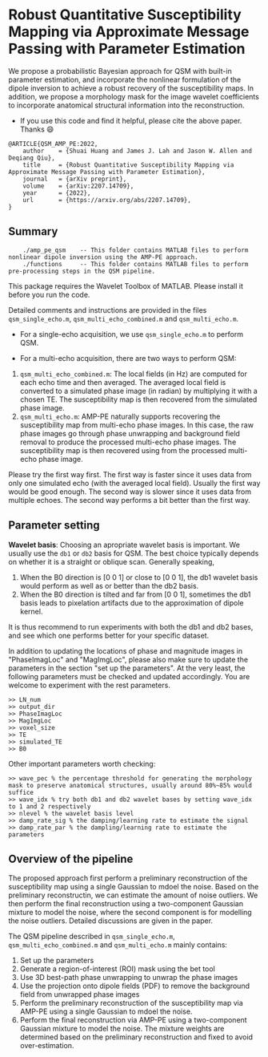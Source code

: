 # Robust Quantitative Susceptibility Mapping via Approximate Message Passing with Parameter Estimation
We propose a probabilistic Bayesian approach for QSM with built-in parameter estimation, and incorporate the nonlinear formulation of the dipole inversion to achieve a robust recovery of the susceptibility maps. 
In addition, we propose a morphology mask for the image wavelet coefficients to incorporate anatomical structural information into the reconstruction.

* If you use this code and find it helpful, please cite the above paper. Thanks :smile:
```
@ARTICLE{QSM_AMP_PE:2022,
    author    = {Shuai Huang and James J. Lah and Jason W. Allen and Deqiang Qiu},
    title     = {Robust Quantitative Susceptibility Mapping via Approximate Message Passing with Parameter Estimation},
    journal   = {arXiv preprint},
    volume    = {arXiv:2207.14709},
    year      = {2022},
    url       = {https://arxiv.org/abs/2207.14709},
}
```

## Summary
```
    ./amp_pe_qsm	-- This folder contains MATLAB files to perform nonlinear dipole inversion using the AMP-PE approach.
    ./functions 	-- This folder contains MATLAB files to perform pre-processing steps in the QSM pipeline.
```

This package requires the Wavelet Toolbox of MATLAB. Please install it before you run the code.

Detailed comments and instructions are provided in the files `qsm_single_echo.m`, `qsm_multi_echo_combined.m` and `qsm_multi_echo.m`. 

* For a single-echo acquisition, we use `qsm_single_echo.m` to perform QSM.

* For a multi-echo acquisition, there are two ways to perform QSM:
1) `qsm_multi_echo_combined.m`: The local fields (in Hz) are computed for each echo time and then averaged. The averaged local field is converted to a simulated phase image (in radian) by multiplying it with a chosen TE. The susceptibility map is then recovered from the simulated phase image.
2) `qsm_multi_echo.m`: AMP-PE naturally supports recovering the susceptibility map from multi-echo phase images. In this case, the raw phase images go through phase unwrapping and background field removal to produce the processed multi-echo phase images. The susceptibility map is then recovered using from the processed multi-echo phase image.

Please try the first way first. The first way is faster since it uses data from only one simulated echo (with the averaged local field). Usually the first way would be good enough. The second way is slower since it uses data from multiple echoes. The second way performs a bit better than the first way.

## Parameter setting

**Wavelet basis**: Choosing an apropriate wavelet basis is important. We usually use the `db1` or `db2` basis for QSM. The best choice typically depends on whether it is a straight or oblique scan.  Generally speaking,

 1) When the B0 direction is [0 0 1] or close to [0 0 1], the db1 wavelet basis would perform as well as or better than the db2 basis.
 2) When the B0 direction is tilted and far from [0 0 1], sometimes the db1 basis leads to pixelation artifacts due to the approximation of dipole kernel.

It is thus recommend to run experiments with both the db1 and db2 bases, and see which one performs better for your specific dataset. 

In addition to updating the locations of phase and magnitude images in "PhaseImagLoc" and "MagImgLoc", please also make sure to update the parameters in the section "set up the parameters". At the very least, the following parameters must be checked and updated accordingly. You are welcome to experiment with the rest parameters.

```
>> LN_num
>> output_dir
>> PhaseImagLoc
>> MagImgLoc
>> voxel_size
>> TE
>> simulated_TE
>> B0
```

Other important parameters worth checking:

```
>> wave_pec % the percentage threshold for generating the morphology mask to preserve anatomical structures, usually around 80%~85% would suffice
>> wave_idx % try both db1 and db2 wavelet bases by setting wave_idx to 1 and 2 respectively
>> nlevel % the wavelet basis level
>> damp_rate_sig % the damping/learning rate to estimate the signal
>> damp_rate_par % the dampling/learning rate to estimate the parameters
```

## Overview of the pipeline
The proposed approach first perform a preliminary reconstruction of the susceptibility map using a single Gaussian to mdoel the noise. Based on the preliminary reconstructin, we can estimate the amount of noise outliers. We then perform the final reconstruction using a two-component Gaussian mixture to model the noise, where the second component is for modelling the noise outliers. Detailed discussions are given in the paper.


The QSM pipeline described in `qsm_single_echo.m`, `qsm_multi_echo_combined.m` and `qsm_multi_echo.m` mainly contains:

1) Set up the parameters
2) Generate a region-of-interest (ROI) mask using the bet tool
3) Use 3D best-path phase unwrapping to unwrap the phase images
4) Use the projection onto dipole fields (PDF) to remove the background field from unwrapped phase images
5) Perform the preliminary reconstruction of the susceptibility map via AMP-PE using a single Gaussian to mdoel the noise.
6) Perform the final reconstruction via AMP-PE using a two-component Gaussian mixture to model the noise. The mixture weights are determined based on the preliminary reconstruction and fixed to avoid over-estimation.
